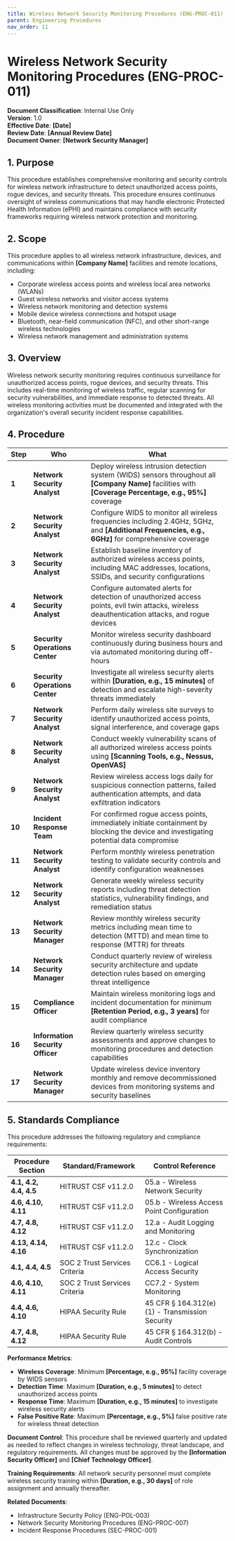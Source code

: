 ```yaml
---
title: Wireless Network Security Monitoring Procedures (ENG-PROC-011)
parent: Engineering Procedures
nav_order: 11
---
```


# Wireless Network Security Monitoring Procedures (ENG-PROC-011)

**Document Classification**: Internal Use Only  
**Version**: 1.0  
**Effective Date**: **[Date]**  
**Review Date**: **[Annual Review Date]**  
**Document Owner**: **[Network Security Manager]**

## 1. Purpose

This procedure establishes comprehensive monitoring and security controls for wireless network infrastructure to detect unauthorized access points, rogue devices, and security threats. This procedure ensures continuous oversight of wireless communications that may handle electronic Protected Health Information (ePHI) and maintains compliance with security frameworks requiring wireless network protection and monitoring.

## 2. Scope

This procedure applies to all wireless network infrastructure, devices, and communications within **[Company Name]** facilities and remote locations, including:
- Corporate wireless access points and wireless local area networks (WLANs)
- Guest wireless networks and visitor access systems
- Wireless network monitoring and detection systems
- Mobile device wireless connections and hotspot usage
- Bluetooth, near-field communication (NFC), and other short-range wireless technologies
- Wireless network management and administration systems

## 3. Overview

Wireless network security monitoring requires continuous surveillance for unauthorized access points, rogue devices, and security threats. This includes real-time monitoring of wireless traffic, regular scanning for security vulnerabilities, and immediate response to detected threats. All wireless monitoring activities must be documented and integrated with the organization's overall security incident response capabilities.

## 4. Procedure

| **Step** | **Who** | **What** |
| -------- | ------- | -------- |
| **1** | **Network Security Analyst** | Deploy wireless intrusion detection system (WIDS) sensors throughout all **[Company Name]** facilities with **[Coverage Percentage, e.g., 95%]** coverage |
| **2** | **Network Security Analyst** | Configure WIDS to monitor all wireless frequencies including 2.4GHz, 5GHz, and **[Additional Frequencies, e.g., 6GHz]** for comprehensive coverage |
| **3** | **Network Security Analyst** | Establish baseline inventory of authorized wireless access points, including MAC addresses, locations, SSIDs, and security configurations |
| **4** | **Network Security Analyst** | Configure automated alerts for detection of unauthorized access points, evil twin attacks, wireless deauthentication attacks, and rogue devices |
| **5** | **Security Operations Center** | Monitor wireless security dashboard continuously during business hours and via automated monitoring during off-hours |
| **6** | **Security Operations Center** | Investigate all wireless security alerts within **[Duration, e.g., 15 minutes]** of detection and escalate high-severity threats immediately |
| **7** | **Network Security Analyst** | Perform daily wireless site surveys to identify unauthorized access points, signal interference, and coverage gaps |
| **8** | **Network Security Analyst** | Conduct weekly vulnerability scans of all authorized wireless access points using **[Scanning Tools, e.g., Nessus, OpenVAS]** |
| **9** | **Network Security Analyst** | Review wireless access logs daily for suspicious connection patterns, failed authentication attempts, and data exfiltration indicators |
| **10** | **Incident Response Team** | For confirmed rogue access points, immediately initiate containment by blocking the device and investigating potential data compromise |
| **11** | **Network Security Analyst** | Perform monthly wireless penetration testing to validate security controls and identify configuration weaknesses |
| **12** | **Network Security Analyst** | Generate weekly wireless security reports including threat detection statistics, vulnerability findings, and remediation status |
| **13** | **Network Security Manager** | Review monthly wireless security metrics including mean time to detection (MTTD) and mean time to response (MTTR) for threats |
| **14** | **Network Security Manager** | Conduct quarterly review of wireless security architecture and update detection rules based on emerging threat intelligence |
| **15** | **Compliance Officer** | Maintain wireless monitoring logs and incident documentation for minimum **[Retention Period, e.g., 3 years]** for audit compliance |
| **16** | **Information Security Officer** | Review quarterly wireless security assessments and approve changes to monitoring procedures and detection capabilities |
| **17** | **Network Security Manager** | Update wireless device inventory monthly and remove decommissioned devices from monitoring systems and security baselines |

## 5. Standards Compliance

This procedure addresses the following regulatory and compliance requirements:

| **Procedure Section** | **Standard/Framework** | **Control Reference** |
| --------------------- | ---------------------- | --------------------- |
| **4.1, 4.2, 4.4, 4.5** | HITRUST CSF v11.2.0 | 05.a - Wireless Network Security |
| **4.6, 4.10, 4.11** | HITRUST CSF v11.2.0 | 05.b - Wireless Access Point Configuration |
| **4.7, 4.8, 4.12** | HITRUST CSF v11.2.0 | 12.a - Audit Logging and Monitoring |
| **4.13, 4.14, 4.16** | HITRUST CSF v11.2.0 | 12.c - Clock Synchronization |
| **4.1, 4.4, 4.5** | SOC 2 Trust Services Criteria | CC6.1 - Logical Access Security |
| **4.6, 4.10, 4.11** | SOC 2 Trust Services Criteria | CC7.2 - System Monitoring |
| **4.4, 4.6, 4.10** | HIPAA Security Rule | 45 CFR § 164.312(e)(1) - Transmission Security |
| **4.7, 4.8, 4.12** | HIPAA Security Rule | 45 CFR § 164.312(b) - Audit Controls |

**Performance Metrics**:
- **Wireless Coverage**: Minimum **[Percentage, e.g., 95%]** facility coverage by WIDS sensors
- **Detection Time**: Maximum **[Duration, e.g., 5 minutes]** to detect unauthorized access points
- **Response Time**: Maximum **[Duration, e.g., 15 minutes]** to investigate wireless security alerts
- **False Positive Rate**: Maximum **[Percentage, e.g., 5%]** false positive rate for wireless threat detection

**Document Control**: This procedure shall be reviewed quarterly and updated as needed to reflect changes in wireless technology, threat landscape, and regulatory requirements. All changes must be approved by the **[Information Security Officer]** and **[Chief Technology Officer]**.

**Training Requirements**: All network security personnel must complete wireless security training within **[Duration, e.g., 30 days]** of role assignment and annually thereafter.

**Related Documents**:
- Infrastructure Security Policy (ENG-POL-003)
- Network Security Monitoring Procedures (ENG-PROC-007)
- Incident Response Procedures (SEC-PROC-001)
